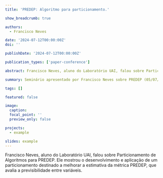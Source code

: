 ```yaml
---
title: 'PREDEP: Algoritmo para particionamento.'

show_breadcrumb: true

authors:
  - Francisco Neves

date: '2024-07-12T00:00:00Z'
doi: ''

publishDate: '2024-07-12T00:00:00Z'

publication_types: ['paper-conference']

abstract: Francisco Neves, aluno do Laboratório UAI, falou sobre Particionamento de Algoritmos para PREDEP. Ele mostrou o desenvolvimento e aplicação de um particionamento destinado a melhorar a estimativa da métrica PREDEP, que avalia a previsibilidade entre variáveis.

summary: Seminário apresentado por Francisco Neves sobre PREDEP (05/07/2024 às 14:00).

tags: []

featured: false

image:
  caption:
  focal_point: ''
  preview_only: false

projects:
  - example

slides: example
---
```


<p>Francisco Neves, aluno do Laboratório UAI, falou sobre Particionamento de Algoritmos para PREDEP. Ele mostrou o desenvolvimento e aplicação de um particionamento destinado a melhorar a estimativa da métrica PREDEP, que avalia a previsibilidade entre variáveis.</p>